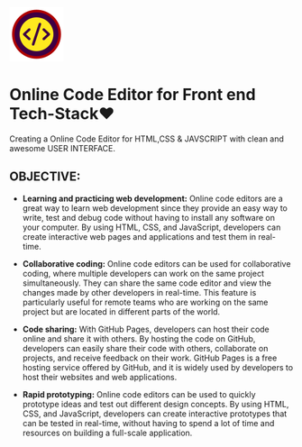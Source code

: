 ![Logo](https://github.com/priyaramesh26/compiler/blob/main/images/icons.png) 
# Online Code Editor for Front end Tech-Stack❤
Creating a Online Code Editor for HTML,CSS & JAVSCRIPT with clean and awesome USER INTERFACE.
## OBJECTIVE:

- <b>Learning and practicing web development:</b> Online code editors are a great way to learn web development since they provide an easy way to write, test and debug code without having to install any software on your computer. By using HTML, CSS, and JavaScript, developers can create interactive web pages and applications and test them in real-time.

- <b>Collaborative coding:</b> Online code editors can be used for collaborative coding, where multiple developers can work on the same project simultaneously. They can share the same code editor and view the changes made by other developers in real-time. This feature is particularly useful for remote teams who are working on the same project but are located in different parts of the world.

- <b>Code sharing:</b> With GitHub Pages, developers can host their code online and share it with others. By hosting the code on GitHub, developers can easily share their code with others, collaborate on projects, and receive feedback on their work. GitHub Pages is a free hosting service offered by GitHub, and it is widely used by developers to host their websites and web applications.

- <b>Rapid prototyping:</b> Online code editors can be used to quickly prototype ideas and test out different design concepts. By using HTML, CSS, and JavaScript, developers can create interactive prototypes that can be tested in real-time, without having to spend a lot of time and resources on building a full-scale application.
